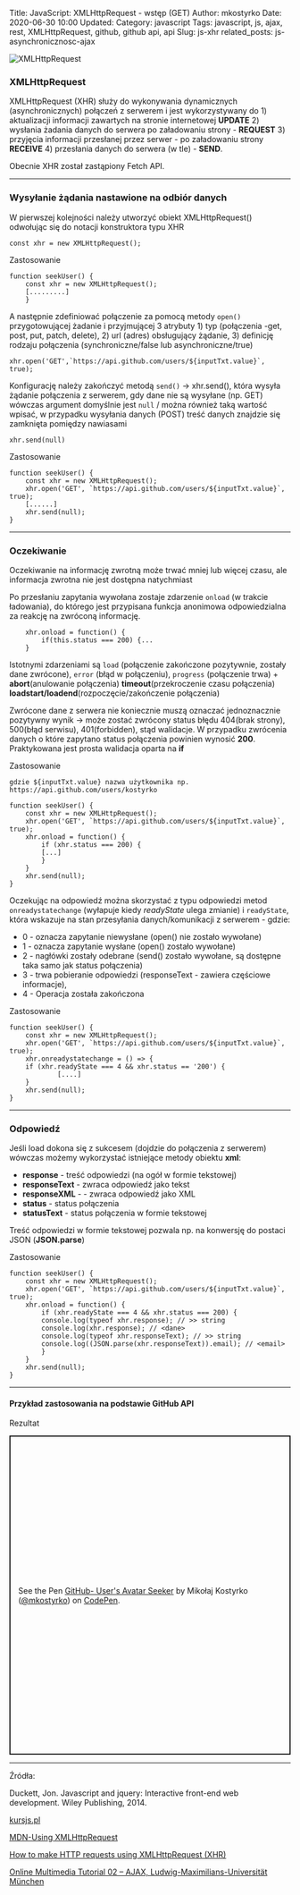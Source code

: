 Title: JavaScript: XMLHttpRequest - wstęp (GET)
Author: mkostyrko
Date: 2020-06-30 10:00
Updated:
Category: javascript
Tags: javascript, js, ajax, rest, XMLHttpRequest, github, github api, api
Slug: js-xhr
related_posts: js-asynchronicznosc-ajax

![XMLHttpRequest](https://domscripting.com/presentations/fowa07/slides/images/page_xhr_server.jpg)

### XMLHttpRequest

XMLHttpRequest (XHR) służy do wykonywania dynamicznych (asynchronicznych) połączeń z serwerem
i jest wykorzystywany do 1) aktualizacji informacji zawartych na stronie internetowej **UPDATE** 2) wysłania żadania danych do serwera po załadowaniu strony - **REQUEST** 3) przyjęcia informacji przesłanej przez serwer - po załadowaniu strony **RECEIVE** 4) przesłania danych do serwera (w tle) - **SEND**.

Obecnie XHR został zastąpiony Fetch API.

---

### Wysyłanie żądania nastawione na odbiór danych

W pierwszej kolejności należy utworzyć obiekt XMLHttpRequest() odwołując się do notacji konstruktora typu XHR

    const xhr = new XMLHttpRequest();

Zastosowanie

    function seekUser() {
        const xhr = new XMLHttpRequest();
        [.........]
        }

A następnie zdefiniować połączenie za pomocą metody `open()` przygotowującej żadanie i przyjmującej 3 atrybuty 1) typ (połączenia -get, post, put, patch, delete), 2) url (adres) obsługujący żądanie, 3) definicję rodzaju połączenia (synchroniczne/false lub asynchroniczne/true)

    xhr.open('GET',`https://api.github.com/users/${inputTxt.value}`, true);

Konfigurację należy zakończyć metodą `send()` -> xhr.send(), która wysyła żądanie połączenia z serwerem, gdy dane nie są wysyłane (np. GET) wówczas argument domyślnie jest `null` / można również taką wartość wpisać, w przypadku wysyłania danych (POST) treść danych znajdzie się zamknięta pomiędzy nawiasami

    xhr.send(null)

Zastosowanie

    function seekUser() {
        const xhr = new XMLHttpRequest();
        xhr.open('GET', `https://api.github.com/users/${inputTxt.value}`, true);
        [......]
        xhr.send(null);
    }

---

### Oczekiwanie

Oczekiwanie na informację zwrotną może trwać mniej lub więcej czasu, ale informacja zwrotna nie jest dostępna natychmiast

Po przesłaniu zapytania wywołana zostaje zdarzenie `onload` (w trakcie ładowania), do którego jest przypisana funkcja anonimowa odpowiedzialna za reakcję na zwróconą informację.

        xhr.onload = function() {
            if(this.status === 200) {...
        }

Istotnymi zdarzeniami są `load` (połączenie zakończone pozytywnie, zostały dane zwrócone), `error` (błąd w połączeniu), `progress` (połączenie trwa) + **abort**(anulowanie połączenia) **timeout**(przekroczenie czasu połączenia) **loadstart/loadend**(rozpoczęcie/zakończenie połączenia)

Zwrócone dane z serwera nie koniecznie muszą oznaczać jednoznacznie pozytywny wynik -> może zostać zwrócony status błędu 404(brak strony), 500(błąd serwisu), 401(forbidden), stąd walidacje. W przypadku zwrócenia danych o które zapytano status połączenia powinien wynosić **200**. Praktykowana jest prosta walidacja oparta na **if**

Zastosowanie

    gdzie ${inputTxt.value} nazwa użytkownika np. https://api.github.com/users/kostyrko

    function seekUser() {
        const xhr = new XMLHttpRequest();
        xhr.open('GET', `https://api.github.com/users/${inputTxt.value}`, true);
        xhr.onload = function() {
            if (xhr.status === 200) {
            [...]
            }
        }
        xhr.send(null);
    }

Oczekując na odpowiedź można skorzystać z typu odpowiedzi metod `onreadystatechange` (wyłapuje kiedy *readyState* ulega zmianie) i `readyState`, która wskazuje na stan przesyłania danych/komunikacji z serwerem - gdzie:

- 0 - oznacza zapytanie niewysłane (open() nie zostało wywołane)
- 1 - oznacza zapytanie wysłane (open() zostało wywołane)
- 2 - nagłówki zostały odebrane (send() zostało wywołane, są dostępne taka samo jak status połączenia)
- 3 - trwa pobieranie odpowiedzi (responseText - zawiera częściowe informacje),
- 4 - Operacja została zakończona

Zastosowanie

    function seekUser() {
        const xhr = new XMLHttpRequest();
        xhr.open('GET', `https://api.github.com/users/${inputTxt.value}`, true);
        xhr.onreadystatechange = () => {
        if (xhr.readyState === 4 && xhr.status == '200') {
                [....]
        }
        xhr.send(null);
    }

---

### Odpowiedź

Jeśli load dokona się z sukcesem (dojdzie do połączenia z serwerem) wówczas możemy wykorzystać istniejące metody obiektu **xml**:

- **response** - treść odpowiedzi (na ogół w formie tekstowej)
- **responseText** - zwraca odpowiedź jako tekst
- **responseXML** - - zwraca odpowiedź jako XML
- **status** - status połączenia
- **statusText** - status połączenia w formie tekstowej

Treść odpowiedzi w formie tekstowej pozwala np. na konwersję do postaci JSON (**JSON.parse**) 

Zastosowanie


    function seekUser() {
        const xhr = new XMLHttpRequest();
        xhr.open('GET', `https://api.github.com/users/${inputTxt.value}`, true);
        xhr.onload = function() {
            if (xhr.readyState === 4 && xhr.status === 200) {
            console.log(typeof xhr.response); // >> string
            console.log(xhr.response); // <dane>
            console.log(typeof xhr.responseText); // >> string
            console.log((JSON.parse(xhr.responseText)).email); // <email>
            }
        }
        xhr.send(null);
    }

---

#### Przykład zastosowania na podstawie GitHub API

<script src="https://gist.github.com/kostyrko/fa29df00eba1d3a044323150214c73e1.js"></script>

Rezultat

<p class="codepen" data-height="571" data-theme-id="light" data-default-tab="result" data-user="mkostyrko" data-slug-hash="vYLrGpm" style="height: 571px; box-sizing: border-box; display: flex; align-items: center; justify-content: center; border: 2px solid; margin: 1em 0; padding: 1em;" data-pen-title="GitHub- User's Avatar Seeker">
  <span>See the Pen <a href="https://codepen.io/mkostyrko/pen/vYLrGpm">
  GitHub- User's Avatar Seeker</a> by Mikołaj Kostyrko (<a href="https://codepen.io/mkostyrko">@mkostyrko</a>)
  on <a href="https://codepen.io">CodePen</a>.</span>
</p>
<script async src="https://static.codepen.io/assets/embed/ei.js"></script>


---

Źródła:

Duckett, Jon. Javascript and jquery: Interactive front-end web development. Wiley Publishing, 2014.

[kursjs.pl](http://kursjs.pl/kurs/ajax/xmlhttprequest.php)

[MDN-Using XMLHttpRequest](https://developer.mozilla.org/en-US/docs/Web/API/XMLHttpRequest/Using_XMLHttpRequest)

[How to make HTTP requests using XMLHttpRequest (XHR)](https://attacomsian.com/blog/http-requests-xhr#)

[Online Multimedia Tutorial 02 – AJAX, Ludwig-Maximilians-Universität München](http://www.medien.ifi.lmu.de/lehre/ws1920/omm/uebung/folien/OMM-02-AJAX.pdf)
